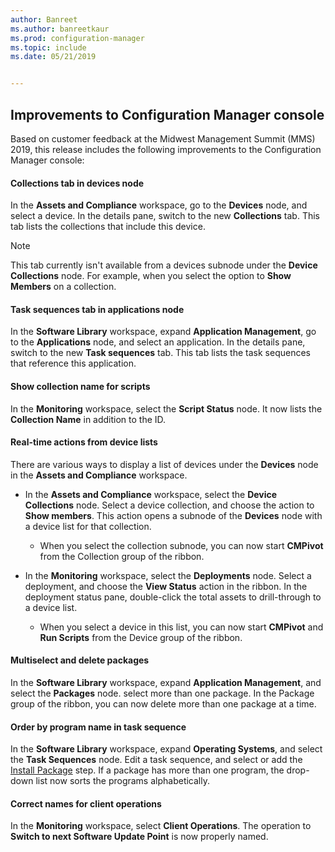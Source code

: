 ```yaml
---
author: Banreet
ms.author: banreetkaur
ms.prod: configuration-manager
ms.topic: include
ms.date: 05/21/2019


---
```


## <a name="bkmk_console"></a> Improvements to Configuration Manager console

<!--4616810-->

Based on customer feedback at the Midwest Management Summit (MMS) 2019, this release includes the following improvements to the Configuration Manager console:

#### Collections tab in devices node

In the **Assets and Compliance** workspace, go to the **Devices** node, and select a device. In the details pane, switch to the new **Collections** tab. This tab lists the collections that include this device.

> [!Note]  
> This tab currently isn't available from a devices subnode under the **Device Collections** node. For example, when you select the option to **Show Members** on a collection.

#### Task sequences tab in applications node

In the **Software Library** workspace, expand **Application Management**, go to the **Applications** node, and select an application. In the details pane, switch to the new **Task sequences** tab. This tab lists the task sequences that reference this application.

#### Show collection name for scripts

In the **Monitoring** workspace, select the **Script Status** node. It now lists the **Collection Name** in addition to the ID.

#### Real-time actions from device lists

There are various ways to display a list of devices under the **Devices** node in the **Assets and Compliance** workspace.

- In the **Assets and Compliance** workspace, select the **Device Collections** node. Select a device collection, and choose the action to **Show members**. This action opens a subnode of the **Devices** node with a device list for that collection.  

    - When you select the collection subnode, you can now start **CMPivot** from the Collection group of the ribbon.  

- In the **Monitoring** workspace, select the **Deployments** node. Select a deployment, and choose the **View Status** action in the ribbon. In the deployment status pane, double-click the total assets to drill-through to a device list.  

    - When you select a device in this list, you can now start **CMPivot** and **Run Scripts** from the Device group of the ribbon.  

#### Multiselect and delete packages

In the **Software Library** workspace, expand **Application Management**, and select the **Packages** node. select more than one package. In the Package group of the ribbon, you can now delete more than one package at a time.

#### Order by program name in task sequence

In the **Software Library** workspace, expand **Operating Systems**, and select the **Task Sequences** node. Edit a task sequence, and select or add the [Install Package](../../../../../osd/understand/task-sequence-steps.md#BKMK_InstallPackage) step. If a package has more than one program, the drop-down list now sorts the programs alphabetically.

#### Correct names for client operations

In the **Monitoring** workspace, select **Client Operations**. The operation to **Switch to next Software Update Point** is now properly named.
